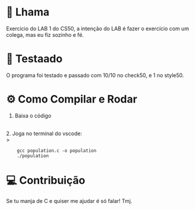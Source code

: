 # 🦙 Lhama
Exercicio do LAB 1 do CS50, a intenção do LAB é fazer o exercício com um colega, mas eu fiz sozinho e fé. 

# 📝 Testaado

O programa foi testado e passado com 10/10 no check50, e 1 no style50. 

# ⚙️ Como Compilar e Rodar
1. Baixa o código
<br/>
2. Joga no terminal do vscode:
<br/>
>

        gcc population.c -o population
        ./population
        


# 💻 Contribuição
Se tu manja de C e quiser me ajudar é só falar! Tmj.